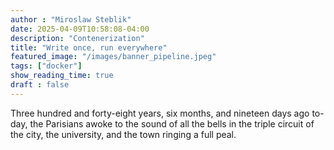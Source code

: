 ```yaml
---
author : "Miroslaw Steblik"  
date: 2025-04-09T10:58:08-04:00
description: "Contenerization"
title: "Write once, run everywhere"
featured_image: "/images/banner_pipeline.jpeg"
tags: ["docker"]
show_reading_time: true
draft : false
---
```


Three hundred and forty-eight years, six months, and nineteen days ago
to-day, the Parisians awoke to the sound of all the bells in the triple
circuit of the city, the university, and the town ringing a full peal.